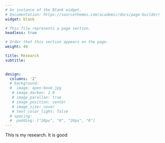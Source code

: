```yaml
---
# An instance of the Blank widget.
# Documentation: https://sourcethemes.com/academic/docs/page-builder/
widget: blank

# This file represents a page section.
headless: true

# Order that this section appears on the page.
weight: 40

title: Research
subtitle:

  
design:
  columns: '2'
  # background:
  #  image: open-book.jpg
   # image_darken: 1.0
   # image_parallax: true
   # image_position: center
   # image_size: cover
   # text_color_light: false
  # spacing:
  #  padding: ["20px", "0", "20px", "0"]
---
```


This is my research. It is good

